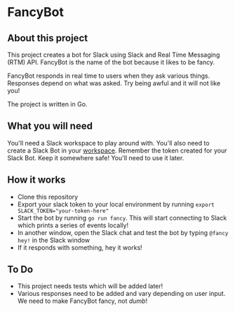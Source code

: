 # FancyBot

## About this project
This project creates a bot for Slack using Slack and Real Time Messaging (RTM) API. FancyBot is the name of the bot because it likes to be fancy. 

FancyBot responds in real time to users when they ask various things. Responses depend on what was asked. Try being awful and it will not like you!

The project is written in Go.

## What you will need
You'll need a Slack workspace to play around with. You'll also need to create a Slack Bot in your [workspace](https://slack.com/intl/en-au/help/articles/115005265703-Create-a-bot-for-your-workspace#add-a-bot-user). Remember the token created for your Slack Bot. Keep it somewhere safe! You'll need to use it later.


## How it works
- Clone this repository
- Export your slack token to your local environment by running 
  `export SLACK_TOKEN="your-token-here"`
- Start the bot by running `go run fancy`. This will start connecting to Slack which prints a series of events locally!
- In another window, open the Slack chat and test the bot by typing `@fancy hey!` in the Slack window 
- If it responds with something, hey it works!

## To Do
- This project needs tests which will be added later!
- Various responses need to be added and vary depending on user input. We need to make FancyBot fancy, not *dumb*!
